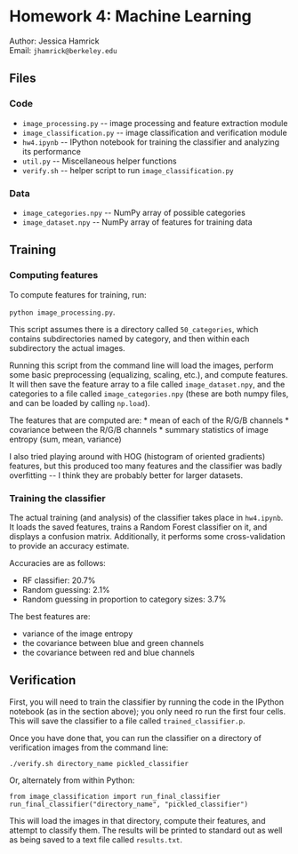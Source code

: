 # Homework 4: Machine Learning

Author: Jessica Hamrick  
Email: `jhamrick@berkeley.edu`

## Files

### Code

* `image_processing.py` -- image processing and feature extraction module
* `image_classification.py` -- image classification and verification module
* `hw4.ipynb` -- IPython notebook for training the classifier and
  analyzing its performance
* `util.py` -- Miscellaneous helper functions
* `verify.sh` -- helper script to run `image_classification.py`

### Data

* `image_categories.npy` -- NumPy array of possible categories
* `image_dataset.npy` -- NumPy array of features for training data

## Training

### Computing features

To compute features for training, run:

`python image_processing.py`.

This script assumes there is a directory called `50_categories`, which
contains subdirectories named by category, and then within each
subdirectory the actual images.

Running this script from the command line will load the images,
perform some basic preprocessing (equalizing, scaling, etc.), and
compute features. It will then save the feature array to a file called
`image_dataset.npy`, and the categories to a file called
`image_categories.npy` (these are both numpy files, and can be loaded
by calling `np.load`).

The features that are computed are:
	* mean of each of the R/G/B channels
	* covariance between the R/G/B channels
	* summary statistics of image entropy (sum, mean, variance)

I also tried playing around with HOG (histogram of oriented gradients)
features, but this produced too many features and the classifier was
badly overfitting -- I think they are probably better for larger
datasets.

### Training the classifier

The actual training (and analysis) of the classifier takes place in
`hw4.ipynb`. It loads the saved features, trains a Random Forest
classifier on it, and displays a confusion matrix. Additionally, it
performs some cross-validation to provide an accuracy estimate.

Accuracies are as follows:

* RF classifier: 20.7%
* Random guessing: 2.1%
* Random guessing in proportion to category sizes: 3.7%

The best features are:

* variance of the image entropy
* the covariance between blue and green channels
* the covariance between red and blue channels

## Verification

First, you will need to train the classifier by running the code in
the IPython notebook (as in the section above); you only need ro run
the first four cells. This will save the classifier to a file called
`trained_classifier.p`.

Once you have done that, you can run the classifier on a directory of
verification images from the command line:

`./verify.sh directory_name pickled_classifier`

Or, alternately from within Python:

```
from image_classification import run_final_classifier
run_final_classifier("directory_name", "pickled_classifier")
```

This will load the images in that directory, compute their features,
and attempt to classify them. The results will be printed to standard
out as well as being saved to a text file called `results.txt`.
